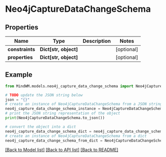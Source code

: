 # Neo4jCaptureDataChangeSchema


## Properties

Name | Type | Description | Notes
------------ | ------------- | ------------- | -------------
**constraints** | **Dict[str, object]** |  | [optional] 
**properties** | **Dict[str, object]** |  | [optional] 

## Example

```python
from MindWM.models.neo4j_capture_data_change_schema import Neo4jCaptureDataChangeSchema

# TODO update the JSON string below
json = "{}"
# create an instance of Neo4jCaptureDataChangeSchema from a JSON string
neo4j_capture_data_change_schema_instance = Neo4jCaptureDataChangeSchema.from_json(json)
# print the JSON string representation of the object
print(Neo4jCaptureDataChangeSchema.to_json())

# convert the object into a dict
neo4j_capture_data_change_schema_dict = neo4j_capture_data_change_schema_instance.to_dict()
# create an instance of Neo4jCaptureDataChangeSchema from a dict
neo4j_capture_data_change_schema_from_dict = Neo4jCaptureDataChangeSchema.from_dict(neo4j_capture_data_change_schema_dict)
```
[[Back to Model list]](../README.md#documentation-for-models) [[Back to API list]](../README.md#documentation-for-api-endpoints) [[Back to README]](../README.md)


